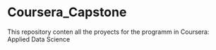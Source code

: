 # Coursera_Capstone
This repository conten all the proyects for the programm in Coursera: Applied Data Science
